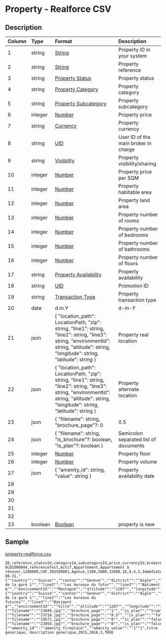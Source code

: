 # Property - Realforce CSV

## Description

| Column | Type | Format | Description |
| :--- | :--- | :--- | :--- |
| 1 | string | [String](https://en.wikipedia.org/wiki/String_(computer_science)) | Property ID in your system |
| 2 | string | [String](https://en.wikipedia.org/wiki/String_(computer_science)) | Property reference |
| 3 | string | [Property Status](../values/property_status_id.md) | Property status |
| 4 | string | [Property Category](../values/property_category_id.md) | Property category |
| 5 | string | [Property Subcategory](../values/property_subcategory_id.md) | Property subcategory |
| 6 | integer | [Number](https://en.wikipedia.org/wiki/Integer) | Property price |
| 7 | string | [Currency](../values/currency_id.md) | Property currency |
| 8 | string | [UID](https://en.wikipedia.org/wiki/Unique_identifier) | User ID of the main broker in charge |
| 9 | string | [Visibility](../values/visibility_id.md) | Property visibility/sharing |
| 10 | integer | [Number](https://en.wikipedia.org/wiki/Integer) | Property price per SQM |
| 11 | integer | [Number](https://en.wikipedia.org/wiki/Integer) | Property habitable area |
| 12 | integer | [Number](https://en.wikipedia.org/wiki/Integer) | Property land area |
| 13 | integer | [Number](https://en.wikipedia.org/wiki/Integer) | Property number of rooms |
| 14 | integer | [Number](https://en.wikipedia.org/wiki/Integer) | Property number of bedrooms |
| 15 | integer | [Number](https://en.wikipedia.org/wiki/Integer) | Property number of bathrooms |
| 16 | integer | [Number](https://en.wikipedia.org/wiki/Integer) | Property number of floors |
| 17 | string | [Property Availability](../values/property_availability_id.md) | Property availability |
| 18 | string | [UID](https://en.wikipedia.org/wiki/Unique_identifier) | Promotion ID |
| 19 | string | [Transaction Type](../values/transaction_type_id.md) | Property transaction type |
| 20 | date | d.m.Y | d-m-Y | Y-m-d |  |
| 21 | json | { "location_path": LocationPath, "zip": string, "line1": string, "line2": string, "line3": string, "environmentId": string, "altitude": string, "longitude": string, "latitude": string } | Property real location |
| 22 | json | { "location_path": LocationPath, "zip": string, "line1": string, "line2": string, "line3": string, "environmentId": string, "altitude": string, "longitude": string, "latitude": string } | Property alternate location |
| 23 | json | { "filename": string, "brochure_page"?: 0|0.5|1, "is_website"?: boolean, "is_portal"?: boolean, "is_plan"?: boolean } | Semicolon separated list of photos |
| 24 | json | { "filename": string, "is_brochure"?: boolean, "is_plan"?: boolean } | Semicolon separated list of documents |
| 25 | integer | [Number](https://en.wikipedia.org/wiki/Integer) | Property floor |
| 26 | integer | [Number](https://en.wikipedia.org/wiki/Integer) | Property volume |
| 27 | json | { "amenity_id": string, "value": string } | Property availability date |
| 28 |  |  |  |
| 29 |  |  |  |
| 30 |  |  |  |
| 31 |  |  |  |
| 32 |  |  |  |
| 33 | boolean | [Boolean](https://en.wikipedia.org/wiki/Boolean_data_type) | property is new |

## Sample

[property-realforce.csv](../samples/property-realforce.csv)
```
ID,reference,statusId,categoryId,subcategoryId,price,currencyId,brokerAccountId,visibilityId,priceSqm,habitable,land,rooms,bedrooms,bathrooms,floors,availabilityId,promotionId,transactionTypeId,availabilityDate,realLocation,altLocation,photos,documents,floor,volume,amenities,genericTitle,genericDescription,constructionYear,renovationYear,ceiling,isNew
OLDID00044,referenceTest,Actif,Appartement,Appartement à rénover,1200000,CHF,IDUSER001,Agence,1300,5000,15000,18,9,4,5,Immédiatement,,Vente,2022-08-31,"{""country"":""Suisse"",""canton"":""Genève"",""district"":""Aigle"",""zone"":""Genève"",""city"":""Genève"",""quarter"":""Champel"",""zip"":""1207"",""line1"":""Rue de la gare 1"",""line2"":""Les bureaux du futur"",""line3"":""Batiment A"",""environmentId"":""Montagne"",""altitude"":""1207"",""longitude"":""1207"",""latitude"":""1207""}","{""country"":""Suisse"",""canton"":""Genève"",""district"":""Aigle"",""zone"":""Genève"",""city"":""Genève"",""quarter"":""Champel"",""zip"":""1207"",""line1"":""Rue de la gare 1"",""line2"":""Les bureaux du futures"",""line3"":""Batiment A"",""environmentId"":""Ville"",""altitude"":""1207"",""longitude"":""1207"",""latitude"":""1207""}","{""filename"":""23849.jpg"",""brochure_page"":""1"",""is_plan"":""true"",""is_portal"":""true"",""is_website"":""true""};{""filename"":""23718.jpg"",""brochure_page"":""0.5"",""is_plan"":""false"",""is_portal"":""true"",""is_website"":""false""};{""filename"":""19571.jpg"",""brochure_page"":""0"",""is_plan"":""false"",""is_portal"":""false"",""is_website"":""true""};{""filename"":""23959.jpg"",""brochure_page"":""0"",""is_plan"":""false"",""is_portal"":""false"",""is_website"":""false""}",,2,100,"{""amenity_id"":""amenity_fireplace"",""amenity_value"":""1""}",titre generique, description generique,2015,2016,3,TRUE
```
